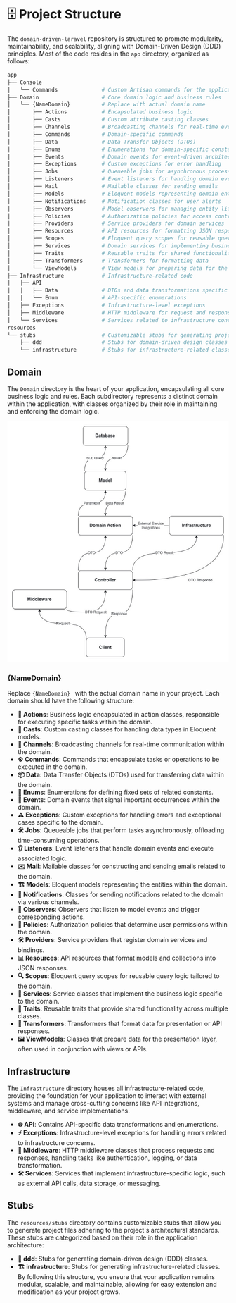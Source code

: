 # 🗄️ Project Structure

The `domain-driven-laravel` repository is structured to promote modularity, maintainability, and scalability, aligning with Domain-Driven Design (DDD) principles. Most of the code resides in the `app` directory, organized as follows:

```sh
app
├── Console
│   └── Commands              # Custom Artisan commands for the application
├── Domain                    # Core domain logic and business rules
│   └── {NameDomain}          # Replace with actual domain name
│       ├── Actions           # Encapsulated business logic
│       ├── Casts             # Custom attribute casting classes
│       ├── Channels          # Broadcasting channels for real-time events
│       ├── Commands          # Domain-specific commands
│       ├── Data              # Data Transfer Objects (DTOs)
│       ├── Enums             # Enumerations for domain-specific constants
│       ├── Events            # Domain events for event-driven architecture
│       ├── Exceptions        # Custom exceptions for error handling
│       ├── Jobs              # Queueable jobs for asynchronous processing
│       ├── Listeners         # Event listeners for handling domain events
│       ├── Mail              # Mailable classes for sending emails
│       ├── Models            # Eloquent models representing domain entities
│       ├── Notifications     # Notification classes for user alerts
│       ├── Observers         # Model observers for managing entity lifecycle events
│       ├── Policies          # Authorization policies for access control
│       ├── Providers         # Service providers for domain services
│       ├── Resources         # API resources for formatting JSON responses
│       ├── Scopes            # Eloquent query scopes for reusable query logic
│       ├── Services          # Domain services for implementing business logic
│       ├── Traits            # Reusable traits for shared functionality
│       ├── Transformers      # Transformers for formatting data
│       └── ViewModels        # View models for preparing data for the presentation layer
├── Infrastructure            # Infrastructure-related code
│   ├── API
│   │   ├── Data              # DTOs and data transformations specific to API
│   │   └── Enum              # API-specific enumerations
│   ├── Exceptions            # Infrastructure-level exceptions
│   ├── Middleware            # HTTP middleware for request and response handling
│   └── Services              # Services related to infrastructure concerns
resources
└── stubs                     # Customizable stubs for generating project files
    ├── ddd                   # Stubs for domain-driven design classes
    └── infrastructure        # Stubs for infrastructure-related classes
```

## Domain

The `Domain` directory is the heart of your application, encapsulating all core business logic and rules. Each subdirectory represents a distinct domain within the application, with classes organized by their role in maintaining and enforcing the domain logic.

![code-base](./code-base.jpg)

### {NameDomain}

Replace `{NameDomain} ` with the actual domain name in your project. Each domain should have the following structure:

-   **🚀 Actions**: Business logic encapsulated in action classes, responsible for executing specific tasks within the domain.
-   **🔄 Casts**: Custom casting classes for handling data types in Eloquent models.
-   **📡 Channels**: Broadcasting channels for real-time communication within the domain.
-   **⚙️ Commands**: Commands that encapsulate tasks or operations to be executed in the domain.
-   **📦 Data**: Data Transfer Objects (DTOs) used for transferring data within the domain.
-   **🔢 Enums**: Enumerations for defining fixed sets of related constants.
-   **📅 Events**: Domain events that signal important occurrences within the domain.
-   **⚠️ Exceptions**: Custom exceptions for handling errors and exceptional cases specific to the domain.
-   **🛠️ Jobs**: Queueable jobs that perform tasks asynchronously, offloading time-consuming operations.
-   **👂 Listeners**: Event listeners that handle domain events and execute associated logic.
-   **✉️ Mail**: Mailable classes for constructing and sending emails related to the domain.
-   **🏗️ Models**: Eloquent models representing the entities within the domain.
-   **🔔 Notifications**: Classes for sending notifications related to the domain via various channels.
-   **👀 Observers**: Observers that listen to model events and trigger corresponding actions.
-   **🔐 Policies**: Authorization policies that determine user permissions within the domain.
-   **🛠️ Providers**: Service providers that register domain services and bindings.
-   **📊 Resources**: API resources that format models and collections into JSON responses.
-   **🔍 Scopes**: Eloquent query scopes for reusable query logic tailored to the domain.
-   **💼 Services**: Service classes that implement the business logic specific to the domain.
-   **🧬 Traits**: Reusable traits that provide shared functionality across multiple classes.
-   **🔧 Transformers**: Transformers that format data for presentation or API responses.
-   **🖼️ ViewModels**: Classes that prepare data for the presentation layer, often used in conjunction with views or APIs.

## Infrastructure

The `Infrastructure` directory houses all infrastructure-related code, providing the foundation for your application to interact with external systems and manage cross-cutting concerns like API integrations, middleware, and service implementations.

-   **🌐 API**: Contains API-specific data transformations and enumerations.
-   **⚡ Exceptions**: Infrastructure-level exceptions for handling errors related to infrastructure concerns.
-   **🚦 Middleware**: HTTP middleware classes that process requests and responses, handling tasks like authentication, logging, or data transformation.
-   **🛠️ Services**: Services that implement infrastructure-specific logic, such as external API calls, data storage, or messaging.

## Stubs

The `resources/stubs` directory contains customizable stubs that allow you to generate project files adhering to the project's architectural standards. These stubs are categorized based on their role in the application architecture:

-   **📜 ddd**: Stubs for generating domain-driven design (DDD) classes.
-   **🏗️ infrastructure**: Stubs for generating infrastructure-related classes.
    By following this structure, you ensure that your application remains modular, scalable, and maintainable, allowing for easy extension and modification as your project grows.
